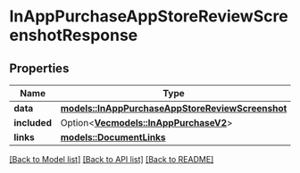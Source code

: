# InAppPurchaseAppStoreReviewScreenshotResponse

## Properties

Name | Type | Description | Notes
------------ | ------------- | ------------- | -------------
**data** | [**models::InAppPurchaseAppStoreReviewScreenshot**](InAppPurchaseAppStoreReviewScreenshot.md) |  | 
**included** | Option<[**Vec<models::InAppPurchaseV2>**](InAppPurchaseV2.md)> |  | [optional]
**links** | [**models::DocumentLinks**](DocumentLinks.md) |  | 

[[Back to Model list]](../README.md#documentation-for-models) [[Back to API list]](../README.md#documentation-for-api-endpoints) [[Back to README]](../README.md)



